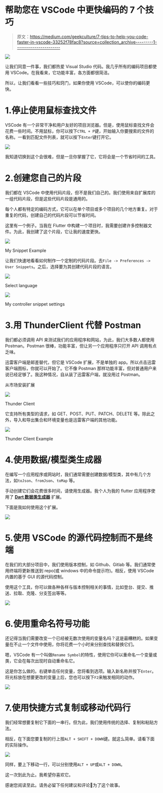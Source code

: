 # 帮助您在 VSCode 中更快编码的 7 个技巧

> 原文：<https://medium.com/geekculture/7-tips-to-help-you-code-faster-in-vscode-33252f78fac8?source=collection_archive---------1----------------------->

![](img/2220d975aa3a5477eab62b730ab4c8c2.png)

让我们同意一件事，我们都热爱 Visual Studio 代码。我几乎所有的编码项目都使用 VSCode。在我看来，它功能丰富，各方面都很简洁。

所以，让我们看看一些技巧和窍门，如果你使用 VSCode，可以使你的编码更快。

# 1.停止使用鼠标查找文件

VSCode 有一个非常干净和用户友好的项目浏览器。但是，使用鼠标查找文件会花费一些时间。不用鼠标，你可以按下`CTRL + P`键，开始输入你要搜索的文件的名称。一看到匹配文件列表，就可以按下`Enter`键打开它。

![](img/dca8a14c438a722160a4bfef2ca8d0ee.png)

我知道切换到这个会很难，但是一旦你掌握了它，它将会是一个节省时间的工具。

# 2.创建您自己的片段

我们都在 VSCode 中使用代码片段，但不是我们自己的。我们使用来自扩展库的一组代码片段，但是这些代码片段是通用的。

每个人都有特定的编码方式，它可以在单个项目或多个项目的几个地方重复。对于重复的代码，创建自己的代码片段可以节省时间。

这里有一个例子。当我在 Flutter 中构建一个项目时，我需要创建许多控制器文件。为此，我创建了这个片段，它让我的速度更快。

![](img/bdcd5b6d298d766669210c5bd4810583.png)

My Snippet Example

让我们快速地看看如何制作一个定制的代码片段。去`File -> Preferences -> User Snippets`。之后，选择要为其创建代码片段的语言。

![](img/358df7d603749ebdd5a594b01f3e71c6.png)

Select language

![](img/954187ea2c0edf591668a3a5f3a469fa.png)

My controller snippet settings

# 3.用 ThunderClient 代替 Postman

我们都必须调用 API 来测试我们的应用程序和网站，为此，我们大多数人都使用 Postman。Postman 很棒，功能丰富，但让另一个应用程序只打开 API 调用有点乏味。

迅雷客户端是邮差替代，但它是 VSCode 扩展，不是单独的 app。所以点击迅雷客户端图标，你就可以开始了。它不像 Postman 那样功能丰富，但对普通用户来说已经足够了。我这种情况，自从装了迅雷客户端，就没用过 Postman。

从市场安装扩展

![](img/806145798f2ab3e4e79da5c77d0ad412.png)

Thunder Client

它支持所有类型的请求，如 GET、POST、PUT、PATCH、DELETE 等。除此之外，导入和导出集合和环境变量也是迅雷客户端的其他功能。

![](img/b1a5797612cb96b2fd350ca8a576bbde.png)

Thunder Client Example

# 4.使用数据/模型类生成器

在编写一个应用程序或网站时，我们通常需要创建数据/模型类，其中有几个方法，如`toJson`、`fromJson`、`toMap` 等。

手动创建它们会花费很多时间，请使用生成器。我个人为我的 flutter 应用程序使用了 [**Dart 数据类生成器**](https://marketplace.visualstudio.com/items?itemName=BendixMa.dart-data-class-generator) 扩展。

下面是我如何使用这个扩展。

![](img/447424021d77069bda6ca01994004402.png)

# 5.使用 VSCode 的源代码控制而不是终端

在我们的大部分项目中，我们使用版本控制，如 Github、Gitlab 等。我们通常使用终端将更新推送到 repo(或 windows 中的命令提示符)。相反，使用 VSCode 内置的基于 GUI 的源代码控制。

使用这个工具，你可以做各种各样与版本控制相关的事情，比如登台、提交、推送、拉取、克隆、分支签出等等。

![](img/a79178ddb6b046d7a366aa471b0c7e3b.png)

# 6.使用重命名符号功能

还记得当我们需要改变一个已经被无数次使用的变量名吗？这是最糟糕的。如果变量在不止一个文件中使用，你将花费一个小时来分别查找和替换它们。

嗯，VSCode 有一个叫做`Rename Symbol`的特性，使用它你可以重命名一个变量或类，它会在每次出现时自动重命名它。

这是你怎么做的。右键单击任何变量，您将看到选项。输入新名称并按下`Enter`。将光标放在想要更改的变量上后，您也可以按下`F2`来触发相同的动作。

![](img/1b457133869ea4b56165c68af1dd4fcb.png)

# 7.使用快捷方式复制或移动代码行

我们经常想要复制它下面的一串行。但为此，我们使用传统的选择、复制和粘贴方法。

相反，在下面您要复制的行上按`ALT + SHIFT + DOWN`键。就这么简单。请看下面的实际操作。

![](img/4ad1c328be20f6c86e77d44d449f76b2.png)

同样，要上下移动一行，可以分别使用`ALT + UP`或`ALT + DOWN`。

这一次到此为止。我希望你喜欢它。

感谢您阅读至此。请务必留下任何建议和评论👏为了这个故事。